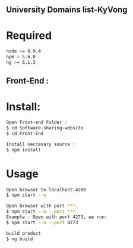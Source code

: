 ## University Domains list-KyVong

# Required

``` bash
node >= 8.9.4
npm > 5.6.0
ng >= 6.1.3  
```

## Front-End :


# Install:
``` bash
Open Front-end Folder :
$ cd Software-sharing-website
$ cd Front-End

Install neccesary source :
$ npm install
```

# Usage
``` bash
Open browser to localhost:4200
$ npm start --o

Open browser with port ***.
$ npm start --o --port ***
Example : Open with port 4273, we run:
$ npm start --o --port 4273

build product
$ ng build
```
